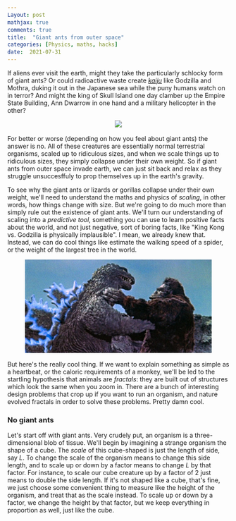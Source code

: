 ```yaml
---
Layout: post
mathjax: true
comments: true
title:  "Giant ants from outer space"
categories: [Physics, maths, hacks]
date:  2021-07-31
---
```


If aliens ever visit the earth, might they take the particularly
schlocky form of giant ants? Or could radioactive waste create
[*kaiju*](https://en.wikipedia.org/wiki/Kaiju) like Godzilla and
Mothra, duking it out in the Japanese sea while the puny humans watch
on in terror?
And might the king of Skull Island one day clamber up the Empire State
Building, Ann Dwarrow in one hand and a military helicopter in the other?

<figure>
    <div style="text-align:center"><img src
    ="/images/giant-ant-pics/giant-ant.png" width="450px"/>
	</div>
	</figure>

For better or worse (depending on how you feel about giant ants) the
answer is no.
All of these creatures are essentially normal terrestrial organisms,
scaled up to ridiculous sizes, and when we scale things up to
ridiculous sizes, they simply collapse under their own weight.
So if giant ants from outer space invade earth, we can just sit back
and relax as they struggle unsuccesffuly to prop themselves up in the
earth's gravity.

To see why the giant ants or lizards or gorillas collapse under their
own weight, we'll need to understand the maths and physics of
*scaling*, in other words, how things change with size.
But we're going to do much more than simply rule out the existence of
giant ants.
We'll turn our understanding of scaling into a *predictive tool*,
something you can use to learn positive facts about the
world, and not just negative, sort of boring facts, like "King Kong
vs. Godzilla is physically implausible". I mean, we already
knew that.
Instead, we can do cool things like estimate the walking speed of a
spider, or the weight of the largest tree in the world.

<figure>
    <div style="text-align:center"><img src
    ="/images/giant-ant-pics/kong-godzilla.jpeg" width="450px"/>
	</div>
	</figure>

But here's the really cool thing. If we want to explain something as
simple as a heartbeat, or the caloric requirements of a monkey, we'll be
led to the startling hypothesis that animals are *fractals*: they are
built out of structures which look the same when you zoom in.
There are a bunch of interesting design problems that crop up if you
want to run an organism, and nature evolved fractals in order to solve
these problems. Pretty damn cool.

### No giant ants

Let's start off with giant ants.
Very crudely put, an organism is a three-dimensional blob of tissue.
We'll begin by imagining a strange organism the shape of a cube.
The *scale* of this cube-shaped is just the length of side, say $L$.
To change the scale of the organism means to change this side length,
and to scale up or down by a factor means to change $L$ by that
factor.
For instance, to scale our cube creature up by a factor of $2$ just
means to double the side length.
If it's not shaped like a cube, that's fine, we just choose some
convenient thing to measure like the height of the organism, and treat
that as the scale instead.
To scale up or down by a factor, we change the height by that factor,
but we keep everything in proportion as well, just like the cube.

